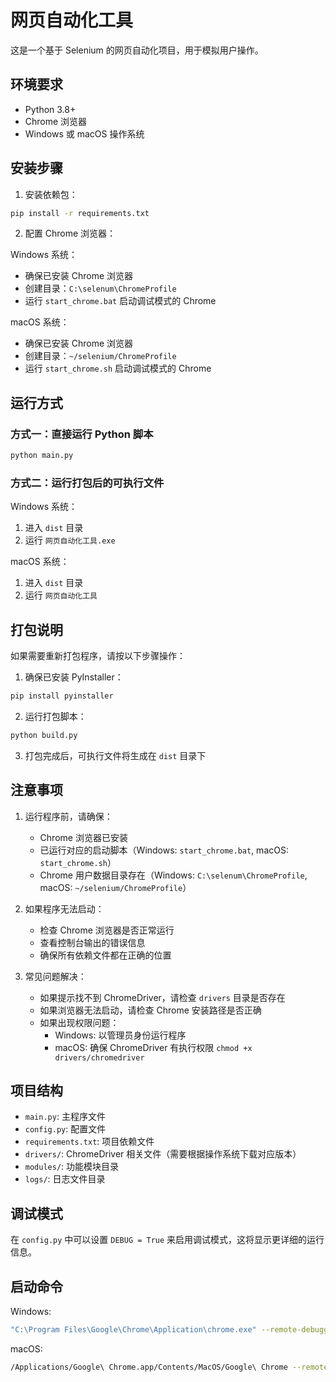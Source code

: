 # 网页自动化工具

这是一个基于 Selenium 的网页自动化项目，用于模拟用户操作。

## 环境要求
- Python 3.8+
- Chrome 浏览器
- Windows 或 macOS 操作系统

## 安装步骤

1. 安装依赖包：
```bash
pip install -r requirements.txt
```

2. 配置 Chrome 浏览器：

Windows 系统：
   - 确保已安装 Chrome 浏览器
   - 创建目录：`C:\selenum\ChromeProfile`
   - 运行 `start_chrome.bat` 启动调试模式的 Chrome

macOS 系统：
   - 确保已安装 Chrome 浏览器
   - 创建目录：`~/selenium/ChromeProfile`
   - 运行 `start_chrome.sh` 启动调试模式的 Chrome

## 运行方式

### 方式一：直接运行 Python 脚本
```bash
python main.py
```

### 方式二：运行打包后的可执行文件

Windows 系统：
1. 进入 `dist` 目录
2. 运行 `网页自动化工具.exe`

macOS 系统：
1. 进入 `dist` 目录
2. 运行 `网页自动化工具`

## 打包说明

如果需要重新打包程序，请按以下步骤操作：

1. 确保已安装 PyInstaller：
```bash
pip install pyinstaller
```

2. 运行打包脚本：
```bash
python build.py
```

3. 打包完成后，可执行文件将生成在 `dist` 目录下

## 注意事项

1. 运行程序前，请确保：
   - Chrome 浏览器已安装
   - 已运行对应的启动脚本（Windows: `start_chrome.bat`, macOS: `start_chrome.sh`）
   - Chrome 用户数据目录存在（Windows: `C:\selenum\ChromeProfile`, macOS: `~/selenium/ChromeProfile`）

2. 如果程序无法启动：
   - 检查 Chrome 浏览器是否正常运行
   - 查看控制台输出的错误信息
   - 确保所有依赖文件都在正确的位置

3. 常见问题解决：
   - 如果提示找不到 ChromeDriver，请检查 `drivers` 目录是否存在
   - 如果浏览器无法启动，请检查 Chrome 安装路径是否正确
   - 如果出现权限问题：
     - Windows: 以管理员身份运行程序
     - macOS: 确保 ChromeDriver 有执行权限 `chmod +x drivers/chromedriver`

## 项目结构
- `main.py`: 主程序文件
- `config.py`: 配置文件
- `requirements.txt`: 项目依赖文件
- `drivers/`: ChromeDriver 相关文件（需要根据操作系统下载对应版本）
- `modules/`: 功能模块目录
- `logs/`: 日志文件目录

## 调试模式

在 `config.py` 中可以设置 `DEBUG = True` 来启用调试模式，这将显示更详细的运行信息。

## 启动命令

Windows:
```bash
"C:\Program Files\Google\Chrome\Application\chrome.exe" --remote-debugging-port=9222 --user-data-dir="C:\selenum\ChromeProfile"
```

macOS:
```bash
/Applications/Google\ Chrome.app/Contents/MacOS/Google\ Chrome --remote-debugging-port=9222 --user-data-dir="$HOME/selenium/ChromeProfile"
```